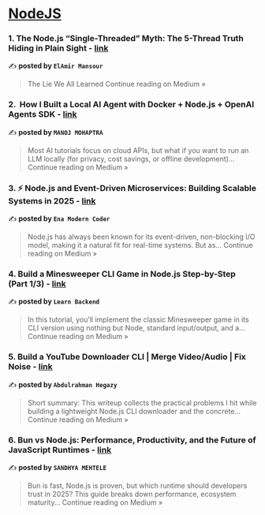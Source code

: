 
<h1><a href=https://medium.com/tag/nodejs/recommended target="_blank" rel="noopener noreferrer">NodeJS</a></h1>
<h3>1. The Node.js “Single-Threaded” Myth: The 5-Thread Truth Hiding in Plain Sight - <a href="https://elamir.medium.com/the-node-js-single-threaded-myth-the-5-thread-truth-hiding-in-plain-sight-db4b9be3c099?source=rss------nodejs-5" target="_blank" rel="noopener noreferrer">link</a></h3>

✍️ **posted by `ElAmir Mansour`**

<blockquote>The Lie We All Learned
Continue reading on Medium »</blockquote>

<h3>2. ‍ How I Built a Local AI Agent with Docker + Node.js + OpenAI Agents SDK - <a href="https://medium.com/@manoj.mohapatra986/how-i-built-a-local-ai-agent-with-docker-node-js-openai-agents-sdk-db454cff4177?source=rss------nodejs-5" target="_blank" rel="noopener noreferrer">link</a></h3>

✍️ **posted by `MANOJ MOHAPTRA`**

<blockquote>Most AI tutorials focus on cloud APIs, but what if you want to run an LLM locally (for privacy, cost savings, or offline development)…
Continue reading on Medium »</blockquote>

<h3>3. ⚡ Node.js and Event-Driven Microservices: Building Scalable Systems in 2025 - <a href="https://medium.com/@TheEnaModernCoder/node-js-and-event-driven-microservices-building-scalable-systems-in-2025-229d45a1e879?source=rss------nodejs-5" target="_blank" rel="noopener noreferrer">link</a></h3>

✍️ **posted by `Ena Modern Coder`**

<blockquote>Node.js has always been known for its event-driven, non-blocking I/O model, making it a natural fit for real-time systems. But as…
Continue reading on Medium »</blockquote>

<h3>4. Build a Minesweeper CLI Game in Node.js Step-by-Step (Part 1/3) - <a href="https://medium.com/@learnbackend/build-a-minesweeper-cli-game-in-node-js-step-by-step-part-1-3-cf1c1a7465f7?source=rss------nodejs-5" target="_blank" rel="noopener noreferrer">link</a></h3>

✍️ **posted by `Learn Backend`**

<blockquote>In this tutorial, you’ll implement the classic Minesweeper game in its CLI version using nothing but Node, standard input/output, and a…
Continue reading on Medium »</blockquote>

<h3>5. Build a YouTube Downloader CLI | Merge Video/Audio | Fix Noise - <a href="https://medium.com/@freelance44/build-a-youtube-downloader-cli-merge-video-audio-fix-noise-31c84321b4ea?source=rss------nodejs-5" target="_blank" rel="noopener noreferrer">link</a></h3>

✍️ **posted by `Abdulrahman Hegazy`**

<blockquote>Short summary: This writeup collects the practical problems I hit while building a lightweight Node.js CLI downloader and the concrete…
Continue reading on Medium »</blockquote>

<h3>6. Bun vs Node.js: Performance, Productivity, and the Future of JavaScript Runtimes - <a href="https://medium.com/@tech.eve27/bun-vs-node-js-performance-productivity-and-the-future-of-javascript-runtimes-3ad1797a68ca?source=rss------nodejs-5" target="_blank" rel="noopener noreferrer">link</a></h3>

✍️ **posted by `SANDHYA MEHTELE`**

<blockquote>Bun is fast, Node.js is proven, but which runtime should developers trust in 2025? This guide breaks down performance, ecosystem maturity…
Continue reading on Medium »</blockquote>

